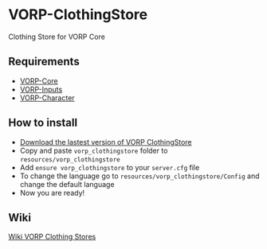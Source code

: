 # VORP-ClothingStore
Clothing Store for VORP Core

## Requirements
- [VORP-Core](https://github.com/VORPCORE/VORP-Core/releases)
- [VORP-Inputs](https://github.com/VORPCORE/VORP-Inputs/releases)
- [VORP-Character](https://github.com/VORPCORE/VORP-Character/releases)

## How to install
* [Download the lastest version of VORP ClothingStore](https://github.com/VORPCORE/VORP-ClothingStore/releases)
* Copy and paste ```vorp_clothingstore``` folder to ```resources/vorp_clothingstore```
* Add ```ensure vorp_clothingstore``` to your ```server.cfg``` file
* To change the language go to ```resources/vorp_clothingstore/Config``` and change the default language
* Now you are ready!

## Wiki
[Wiki VORP Clothing Stores](http://docs.vorpcore.com:3000/vorp-clothingstore)
